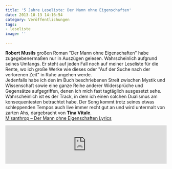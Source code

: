 ```yaml
---
title: '5 Jahre Leseliste: Der Mann ohne Eigenschaften'
date: 2013-10-13 14:16:54
category: Veröffentlichungen
tags:
- leseliste
image: ''

---
```


**Robert Musils** großen Roman "Der Mann ohne Eigenschaften" habe zugegebenermaßen nur in Auszügen gelesen. Wahrscheinlich aufgrund seines Umfangs. Er steht auf jeden Fall noch auf meiner Leseliste für die Rente, wo ich große Werke wie dieses oder "Auf der Suche nach der verlorenen Zeit" in Ruhe angehen werde.  
Jedenfalls habe ich den im Buch beschriebenen Streit zwischen Mystik und Wissenschaft sowie eine ganze Reihe anderer Widersprüche und Gegensätze aufgegriffen, denen ich mich fast tagtäglich ausgesetzt sehe. Wahrscheinlich ist es der Track, in dem ich einen solchen Dualismus am konsequentesten betrachtet habe. Der Song kommt trotz seines etwas schleppenden Tempos auch live immer recht gut an und wird untermalt von zarten Ahs, dargebracht von **Tina Vitale**.  
[Misanthrop – Der Mann ohne Eigenschaften Lyrics](http://rapgenius.com/Misanthrop-der-mann-ohne-eigenschaften-lyrics)  
<iframe style="border: 0; width: 100%; height: 120px;" src="http://bandcamp.com/EmbeddedPlayer/album=1882060340/size=medium/bgcol=ffffff/linkcol=0687f5/t=3/transparent=true/" seamless></iframe>
